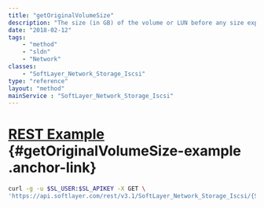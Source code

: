 ```yaml
---
title: "getOriginalVolumeSize"
description: "The size (in GB) of the volume or LUN before any size expansion, or of the volume (before any possible size expansion) from which the duplicate volume or LUN was created."
date: "2018-02-12"
tags:
    - "method"
    - "sldn"
    - "Network"
classes:
    - "SoftLayer_Network_Storage_Iscsi"
type: "reference"
layout: "method"
mainService : "SoftLayer_Network_Storage_Iscsi"
---
```


# [REST Example](#getOriginalVolumeSize-example) <a href="/article/rest/"><i class="fas fa-question"></i></a> {#getOriginalVolumeSize-example .anchor-link} 
```bash
curl -g -u $SL_USER:$SL_APIKEY -X GET \
'https://api.softlayer.com/rest/v3.1/SoftLayer_Network_Storage_Iscsi/{SoftLayer_Network_Storage_IscsiID}/getOriginalVolumeSize'
```
